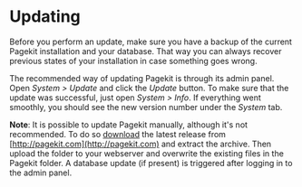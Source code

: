 # Updating
<p class="uk-article-lead">Before you perform an update, make sure you have a backup of the current Pagekit installation and your database. That way you can always recover previous states of your installation in case something goes wrong.</p>

The recommended way of updating Pagekit is through its admin panel. Open _System > Update_ and click the _Update_ button. To make sure that the update was successful, just open _System > Info_. If everything went smoothly, you should see the new version number under the _System_ tab.

**Note**: It is possible to update Pagekit manually, although it's not recommended. To do so [download](http://pagekit.com/api/download/latest) the latest release from [http://pagekit.com](http://pagekit.com) and extract the archive. Then upload the folder to your webserver and overwrite the existing files in the Pagekit folder. A database update (if present) is triggered after logging in to the admin panel.

